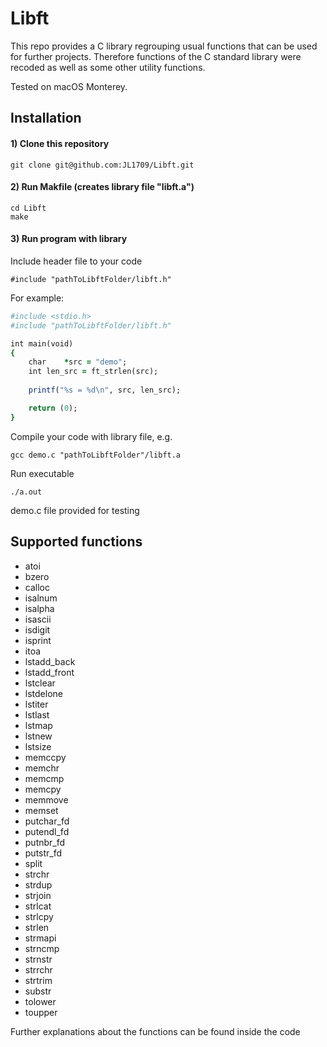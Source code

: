 # Libft
This repo provides a C library regrouping usual functions that can be used for further projects. Therefore functions of the C standard library were recoded as well as some other utility functions.

Tested on macOS Monterey.

## Installation

#### 1) Clone this repository 
```
git clone git@github.com:JL1709/Libft.git
```

#### 2) Run Makfile (creates library file "libft.a")
```
cd Libft
make
```

#### 3)  Run program with library
Include header file to your code
```
#include "pathToLibftFolder/libft.h"
```
For example:
```ruby
#include <stdio.h>
#include "pathToLibftFolder/libft.h"

int main(void)
{
	char	*src = "demo";
	int	len_src = ft_strlen(src);
	
	printf("%s = %d\n", src, len_src);

	return (0);
}
```

Compile your code with library file, e.g.
```
gcc demo.c "pathToLibftFolder"/libft.a
```

Run executable
```
./a.out
```
demo.c file provided for testing

## Supported functions
- atoi
- bzero
- calloc
- isalnum
- isalpha
- isascii
- isdigit
- isprint
- itoa
- lstadd_back
- lstadd_front
- lstclear
- lstdelone
- lstiter
- lstlast
- lstmap
- lstnew
- lstsize
- memccpy
- memchr
- memcmp
- memcpy  
- memmove
- memset
- putchar_fd
- putendl_fd
- putnbr_fd
- putstr_fd
- split
- strchr
- strdup
- strjoin
- strlcat
- strlcpy
- strlen
- strmapi
- strncmp
- strnstr
- strrchr
- strtrim
- substr
- tolower
- toupper
		
Further explanations about the functions can be found inside the code
